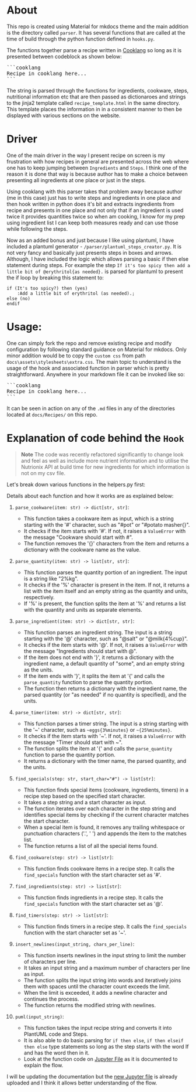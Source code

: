 # About
This repo is created using Material for mkdocs theme and the main addition is the directory called `parser`. It has several functions that are called at the time of build through the python function defined in `hooks.py`.

The functions together parse a recipe written in [Cooklang](https://cooklang.org/) so long as it is presented between codeblock as shown below:

<pre>```cooklang
Recipe in cooklang here...
```</pre>

The string is parsed through the functions for ingredients, cookware, steps, nutritional information etc that are then passed as dictionaroes and strings to the jinja2 template called `recipe_template.html` in the same directory. This template places the information in in a consistent manner to then be displayed with various sections on the website.

# Driver
One of the main driver in the way I present recipe on screen is my frustration with how recipes in general are presented across the web where one has to keep jumping between `Ingredients` and `Steps`. I think one of the reason it is done that way is because author has to make a choice between presenting all ingredients at one place or just in the steps. 

Using cooklang with this parser takes that problem away because author (me in this case) just has to write steps and ingredients in one place and then hook written in python does it's bit and extracts ingredients from recipe and presents in one place and not only that if an ingredient is used twice it provides quantities twice so when am cooking, I know for my prep using ingredient list I can keep both measures ready and can use those while following the steps.

Now as an added bonus and just because I like using plantuml, I have included a plantuml generator - `/parser/plantuml_steps_creator.py`. It is not very fancy and basically just presents steps in boxes and arrows. Although, I have included the logic which allows parsing a basic if then else statement during steps. For example the step `If it's too spicy then add a little bit of @erythritol{as needed}.` is parsed for plantuml to present the if loop by breaking this statement to:

```
if (It's too spicy?) then (yes)
    :Add a little bit of erythritol (as needed).;
else (no)
endif
```

# Usage:

One can simply fork the repo and remove existing recipe and modify configuration by following standard guidance on Material for mkdocs. Only minor addition would be to copy the `custom css` from path `docs\assets\stylesheets\extra.css`. The main topic to understand is the usage of the hook and associated function in parser which is pretty straightforward. Anywhere in your markdown file it can be invoked like so:

<pre>```cooklang
Recipe in cooklang here...
```</pre>

It can be seen in action on any of the `.md` files in any of the directories located at `docs/Recipes/` on this repo.

# Explanation of code behind the `Hook`

> __Note__
> The code was recently refactored significantly to change look and feel as well as include more nutrient information and to utilise the Nutrionix API at build time for new ingredients for which information is not on my csv file.

Let's break down various functions in the helpers.py first:

Details about each function and how it works are as explained below:

1. `parse_cookware(item: str) -> dict[str, str]`:
   - This function takes a cookware item as input, which is a string starting with the '#' character, such as "#pot" or "#potato masher{}".
   - It checks if the item starts with '#'. If not, it raises a `ValueError` with the message "Cookware should start with #".
   - The function removes the '{}' characters from the item and returns a dictionary with the cookware name as the value.

2. `parse_quantity(item: str) -> list[str, str]`:
   - This function parses the quantity portion of an ingredient. The input is a string like "2%kg".
   - It checks if the '%' character is present in the item. If not, it returns a list with the item itself and an empty string as the quantity and units, respectively.
   - If '%' is present, the function splits the item at '%' and returns a list with the quantity and units as separate elements.

3. `parse_ingredient(item: str) -> dict[str, str]`:
   - This function parses an ingredient string. The input is a string starting with the '@' character, such as "@salt" or "@milk{4%cup}".
   - It checks if the item starts with '@'. If not, it raises a `ValueError` with the message "Ingredients should start with @".
   - If the item does not end with '}', it returns a dictionary with the ingredient name, a default quantity of "some", and an empty string as the units.
   - If the item ends with '}', it splits the item at '{' and calls the `parse_quantity` function to parse the quantity portion.
   - The function then returns a dictionary with the ingredient name, the parsed quantity (or "as needed" if no quantity is specified), and the units.

4. `parse_timer(item: str) -> dict[str, str]`:
   - This function parses a timer string. The input is a string starting with the '~' character, such as `~eggs{3%minutes}` or `~{25%minutes}`.
   - It checks if the item starts with '~'. If not, it raises a `ValueError` with the message "Timer should start with ~".
   - The function splits the item at '{' and calls the `parse_quantity` function to parse the quantity portion.
   - It returns a dictionary with the timer name, the parsed quantity, and the units.

5. `find_specials(step: str, start_char="#") -> list[str]`:
   - This function finds special items (cookware, ingredients, timers) in a recipe step based on the specified start character.
   - It takes a step string and a start character as input.
   - The function iterates over each character in the step string and identifies special items by checking if the current character matches the start character.
   - When a special item is found, it removes any trailing whitespace or punctuation characters ('.', ' ') and appends the item to the matches list.
   - The function returns a list of all the special items found.

6. `find_cookware(step: str) -> list[str]`:
   - This function finds cookware items in a recipe step. It calls the `find_specials` function with the start character set as '#'.

7. `find_ingredients(step: str) -> list[str]`:
   - This function finds ingredients in a recipe step. It calls the `find_specials` function with the start character set as '@'.

8. `find_timers(step: str) -> list[str]`:
   - This function finds timers in a recipe step. It calls the `find_specials` function with the start character set as '~'.

9. `insert_newlines(input_string, chars_per_line)`:
   - This function inserts newlines in the input string to limit the number of characters per line.
   - It takes an input string and a maximum number of characters per line as input.
   - The function splits the input string into words and iteratively joins them with spaces until the character count exceeds the limit.
   - When the limit is exceeded, it adds a newline character and continues the process.
   - The function returns the modified string with newlines.

10. `puml(input_string)`:
    - This function takes the input recipe string and converts it into PlantUML code and Steps.
    - It is also able to do basic parsing for `if then else`, `if then elseif then else` type statements so long as the step starts with the word If and has the word then in it.
    - Look at the function code on [Jupyter File](./can_archive/Cooklang%20Parser.ipynb) as it is documented to explain the flow.

I will be updating the documentation but the [new Jupyter file](https://github.com/pubmania/a_diabetics_journal/blob/main/Cooklang%20on%20material%20for%20mkdocs.ipynb) is already uploaded and I think it allows better understanding of the flow.

